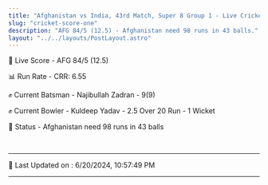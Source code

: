 ```yaml
---
title: "Afghanistan vs India, 43rd Match, Super 8 Group 1 - Live Cricket Score"
slug: "cricket-score-one"
description: "AFG 84/5 (12.5) - Afghanistan need 98 runs in 43 balls."
layout: "../../layouts/PostLayout.astro"
---
```


🔴 Live Score - AFG 84/5 (12.5)  

📊 Run Rate - CRR: 6.55  

✊ Current Batsman - Najibullah Zadran - 9(9)  

✊ Current Bowler - Kuldeep Yadav - 2.5 Over 20 Run - 1 Wicket  

📑 Status - Afghanistan need 98 runs in 43 balls

<br />

***

📝 Last Updated on : 6/20/2024, 10:57:49 PM

***


